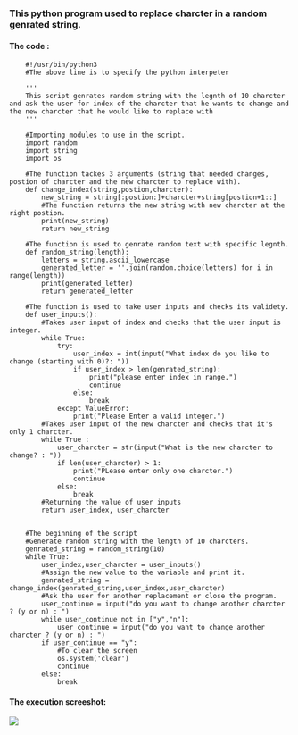 ### This python program used to replace charcter in a random genrated string.
#### The code :  
        #!/usr/bin/python3
        #The above line is to specify the python interpeter

        ''' 
        This script genrates random string with the legnth of 10 charcter and ask the user for index of the charcter that he wants to change and the new charcter that he would like to replace with
        '''

        #Importing modules to use in the script.
        import random
        import string
        import os

        #The function tackes 3 arguments (string that needed changes, postion of charcter and the new charcter to replace with).
        def change_index(string,postion,charcter):
            new_string = string[:postion:]+charcter+string[postion+1::]
            #The function returns the new string with new charcter at the right postion.
            print(new_string)
            return new_string

        #The function is used to genrate random text with specific legnth.
        def random_string(length):
            letters = string.ascii_lowercase
            generated_letter = ''.join(random.choice(letters) for i in range(length))
            print(generated_letter)
            return generated_letter

        #The function is used to take user inputs and checks its validety.
        def user_inputs():
            #Takes user input of index and checks that the user input is integer.
            while True:
                try:
                    user_index = int(input("What index do you like to change (starting with 0)?: "))
                    if user_index > len(genrated_string):
                        print("please enter index in range.")
                        continue
                    else:
                        break
                except ValueError:
                    print("Please Enter a valid integer.")
            #Takes user input of the new charcter and checks that it's only 1 charcter.   
            while True :  
                user_charcter = str(input("What is the new charcter to change? : "))
                if len(user_charcter) > 1:
                    print("PLease enter only one charcter.")
                    continue
                else:
                    break
            #Returning the value of user inputs
            return user_index, user_charcter


        #The beginning of the script
        #Generate random string with the length of 10 charcters.
        genrated_string = random_string(10)
        while True:
            user_index,user_charcter = user_inputs()
            #Assign the new value to the variable and print it.
            genrated_string = change_index(genrated_string,user_index,user_charcter)
            #Ask the user for another replacement or close the program.
            user_continue = input("do you want to change another charcter ? (y or n) : ")
            while user_continue not in ["y","n"]:
                user_continue = input("do you want to change another charcter ? (y or n) : ")
            if user_continue == "y":
                #To clear the screen
                os.system('clear')  
                continue
            else:
                break

    
#### The execution screeshot:  
![](https://github.com/abdulrahman102/Sprints_tasks/blob/master/sprint_6/python1_string_replacement/String_Replacement_run.png) 
